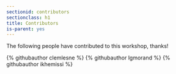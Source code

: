 ```yaml
---
sectionid: contributors
sectionclass: h1
title: Contributors
is-parent: yes
---
```


The following people have contributed to this workshop, thanks!

<div class="github-contributors">
{% githubauthor clemlesne %}
{% githubauthor lgmorand %}
{% githubauthor ikhemissi %}
</div>
